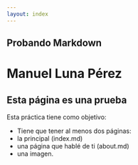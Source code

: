 ```yaml
---
layout: index
---
```


Probando Markdown
---------------
# Manuel Luna Pérez
## Esta página es una prueba

Esta práctica tiene como objetivo:

 - Tiene que tener al menos dos páginas:
  - la principal (index.md)
  - una página que hablé de ti (about.md)
  - una imagen.


